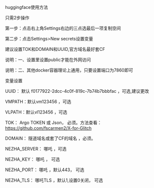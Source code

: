 huggingface使用方法

只需2步操作

第一步：点击右上角Settings右边的三点选最后一项复制空间

第二步：点击Settings>New secrets设置变量

建议设置TOK和DOMAIN和UUID,官方域名最好套CF

说明：一、设置里设置public才能在外网访问

说明：二、其他docker容器理论上通用，只要设置端口为7860即可

变量设置

UUID： 默认 f0177922-2dcc-4c0f-819c-7b74b7bbbfac ，可选,建议更改

VMPATH：默认vm123456 ，可选

VLPATH：默认vl123456 ，可选

TOK： Argo TOKEN 或 Json， 必须。方法查看：https://github.com/fscarmen2/X-for-Glitch

DOMAIN： 隧道域名或套了CF的域名 ，必须。

NEZHA_SERVER： 哪吒 ，可选

NEZHA_KEY： 哪吒 ， 可选

NEZHA_PORT： 哪吒 ，默认443， 可选

NEZHA_TLS： 哪吒TLS ，默认1,设置0关闭， 可选


